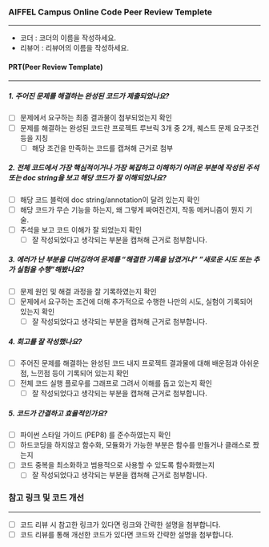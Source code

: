 ### AIFFEL Campus Online Code Peer Review Templete
---
- 코더 : 코더의 이름을 작성하세요.
- 리뷰어 : 리뷰어의 이름을 작성하세요.
  
#### PRT(Peer Review Template)
---
##### 1. 주어진 문제를 해결하는 완성된 코드가 제출되었나요?

  - [ ] 문제에서 요구하는 최종 결과물이 첨부되었는지 확인
  - [ ] 문제를 해결하는 완성된 코드란 프로젝트 루브릭 3개 중 2개, 퀘스트 문제 요구조건 등을 지칭
     - [ ] 해당 조건을 만족하는 코드를 캡쳐해 근거로 첨부
##### 2. 전체 코드에서 가장 핵심적이거나 가장 복잡하고 이해하기 어려운 부분에 작성된 주석 또는 doc string을 보고 해당 코드가 잘 이해되었나요?

  - [ ] 해당 코드 블럭에 doc string/annotation이 달려 있는지 확인
  - [ ] 해당 코드가 무슨 기능을 하는지, 왜 그렇게 짜여진건지, 작동 메커니즘이 뭔지 기술.
  - [ ] 주석을 보고 코드 이해가 잘 되었는지 확인
    - [ ] 잘 작성되었다고 생각되는 부분을 캡쳐해 근거로 첨부합니다.
##### 3. 에러가 난 부분을 디버깅하여 문제를 “해결한 기록을 남겼거나” ”새로운 시도 또는 추가 실험을 수행”해봤나요?

  - [ ] 문제 원인 및 해결 과정을 잘 기록하였는지 확인
  - [ ] 문제에서 요구하는 조건에 더해 추가적으로 수행한 나만의 시도, 실험이 기록되어 있는지 확인
    - [ ] 잘 작성되었다고 생각되는 부분을 캡쳐해 근거로 첨부합니다.
##### 4. 회고를 잘 작성했나요?

  - [ ] 주어진 문제를 해결하는 완성된 코드 내지 프로젝트 결과물에 대해 배운점과 아쉬운점, 느낀점 등이 기록되어 있는지 확인
  - [ ] 전체 코드 실행 플로우를 그래프로 그려서 이해를 돕고 있는지 확인
    - [ ] 잘 작성되었다고 생각되는 부분을 캡쳐해 근거로 첨부합니다.
##### 5. 코드가 간결하고 효율적인가요?

  - [ ] 파이썬 스타일 가이드 (PEP8) 를 준수하였는지 확인
  - [ ] 하드코딩을 하지않고 함수화, 모듈화가 가능한 부분은 함수를 만들거나 클래스로 짰는지
  - [ ] 코드 중복을 최소화하고 범용적으로 사용할 수 있도록 함수화했는지
    - [ ] 잘 작성되었다고 생각되는 부분을 캡쳐해 근거로 첨부합니다.
    
### 참고 링크 및 코드 개선
---
- [ ] 코드 리뷰 시 참고한 링크가 있다면 링크와 간략한 설명을 첨부합니다.
- [ ] 코드 리뷰를 통해 개선한 코드가 있다면 코드와 간략한 설명을 첨부합니다. 
